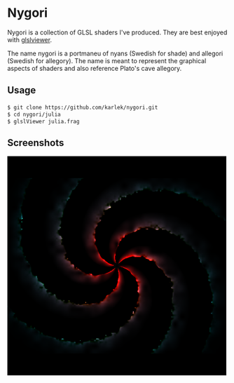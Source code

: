 
# Nygori

Nygori is a collection of GLSL shaders I've produced. They are best enjoyed with
[glslviewer](https://github.com/patriciogonzalezvivo/glslViewer).

The name nygori is a portmaneu of nyans (Swedish for shade) and allegori
(Swedish for allegory). The name is meant to represent the graphical aspects of
shaders and also reference Plato's cave allegory.

## Usage

```fish
$ git clone https://github.com/karlek/nygori.git
$ cd nygori/julia
$ glslViewer julia.frag
```

## Screenshots

![Maelstrom](screenshots/maelstrom.png)
